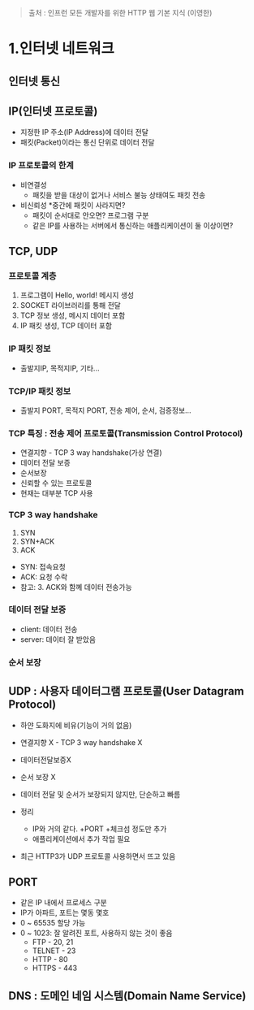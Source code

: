 > 출처 : 인프런 모든 개발자를 위한 HTTP 웹 기본 지식 (이영한)

# 1.인터넷 네트워크

## 인터넷 통신
## IP(인터넷 프로토콜)
- 지정한 IP 주소(IP Address)에 데이터 전달 
- 패킷(Packet)이라는 통신 단위로 데이터 전달

### IP 프로토콜의 한계
- 비연결성
  * 패킷을 받을 대상이 없거나 서비스 불능 상태여도 패킷 전송
- 비신뢰성
  *중간에 패킷이 사라지면?
  * 패킷이 순서대로 안오면? 프로그램 구분
  * 같은 IP를 사용하는 서버에서 통신하는 애플리케이션이 둘 이상이면?
  
## TCP, UDP
### 프로토콜 계층
1. 프로그램이 Hello, world! 메시지 생성
2. SOCKET 라이브러리를 통해 전달
3. TCP 정보 생성, 메시지 데이터 포함
4. IP 패킷 생성, TCP 데이터 포함

### IP 패킷 정보
- 출발지IP, 목적지IP, 기타...

### TCP/IP 패킷 정보
- 출발지 PORT, 목적지 PORT, 전송 제어, 순서, 검증정보...

### TCP 특징 : 전송 제어 프로토콜(Transmission Control Protocol)
- 연결지향 - TCP 3 way handshake(가상 연결)
- 데이터 전달 보증
- 순서보장
- 신뢰할 수 있는 프로토콜
- 현재는 대부분 TCP 사용

### TCP 3 way handshake
1. SYN
2. SYN+ACK
3. ACK

- SYN: 접속요청
- ACK: 요청 수락
- 참고: 3. ACK와 함꼐 데이터 전송가능

### 데이터 전달 보증
- client: 데이터 전송
- server: 데이터 잘 받았음

### 순서 보장

## UDP : 사용자 데이터그램 프로토콜(User Datagram Protocol)
- 하얀 도화지에 비유(기능이 거의 없음)
- 연결지향 X - TCP 3 way handshake X
- 데이터전달보증X
- 순서 보장 X
- 데이터 전달 및 순서가 보장되지 않지만, 단순하고 빠름
- 정리
  * IP와 거의 같다. +PORT +체크섬 정도만 추가
  * 애플리케이션에서 추가 작업 필요

- 최근 HTTP3가 UDP 프로토콜 사용하면서 뜨고 있음

## PORT
- 같은 IP 내에서 프로세스 구분
- IP가 아파트, 포트는 몇동 몇호 
- 0 ~ 65535 할당 가능
- 0 ~ 1023: 잘 알려진 포트, 사용하지 않는 것이 좋음
  * FTP - 20, 21
  * TELNET - 23 
  * HTTP - 80 
  * HTTPS - 443

## DNS : 도메인 네임 시스템(Domain Name Service)
